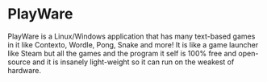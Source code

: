 # PlayWare
PlayWare is a Linux/Windows application that has many text-based games in it like Contexto, Wordle, Pong, Snake and more!
It is like a game launcher like Steam but all the games and the program it self is 100% free and open-source and it is insanely light-weight so it can run on the weakest of hardware.
